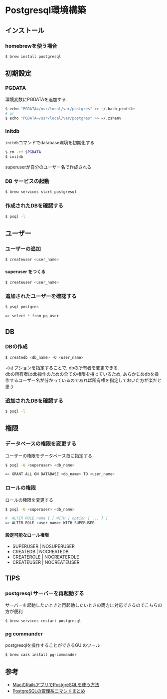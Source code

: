 Postgresql環境構築
==

インストール
--
### homebrewを使う場合
```sh
$ brew install postgresql
```

初期設定
--
### PGDATA
環境変数にPGDATAを追加する
```sh
$ echo "PGDATA=/usr/local/var/postgres" >> ~/.bash_profile
# or
$ echo "PGDATA=/usr/local/var/postgres" >> ~/.zshenv
```

### initdb
`initdb`コマンドでdatabase環境を初期化する
```sh
$ rm -rf $PGDATA
$ initdb
```
superuserが自分のユーザー名で作成される

### DB サービスの起動
```sh
$ brew services start postgresql
```

### 作成されたDBを確認する
```sh
$ psql -l
```
ユーザー
--
### ユーザーの追加
```sh
$ createuser <user_name>
```

#### superuser をつくる
```sh
$ createuser <user_name>
```

### 追加されたユーザーを確認する
```sh
$ psql postgres

=> select * from pg_user
```
DB
--
### DBの作成
```sh
$ createdb <db_name> -O <user_name>
```
`-O`オプションを指定することで, dbの所有者を変更できる.  
dbの所有者はdb操作のための全ての権限を持っているため, あらかじめdbを操作するユーザー名が分かっているのであれば所有権を指定しておいた方が楽だと思う

### 追加されたDBを確認する
```sh
$ psql -l
```

権限
--
### データベースの権限を変更する
ユーザーの権限をデータベース毎に指定する
```sh
$ psql -U <superuser> <db_name>

=> GRANT ALL ON DATABASE <db_name> TO <user_name>
```
### ロールの権限
ロールの権限を変更する
```sh
$ psql -U <superuser> <db_name>

#  ALTER ROLE name [ [ WITH ] option [ ... ] ]
=> ALTER ROLE <user_name> WITH SUPERUSER
```

#### 設定可能なロール権限
+ SUPERUSER  | NOSUPERUSER
+ CREATEDB   | NOCREATEDB
+ CREATEROLE | NOCREATEROLE
+ CREATEUSER | NOCREATEUSER

TIPS
--
### postgresql サーバーを再起動する
サーバーを起動したいときと再起動したいときの両方に対応できるのでこちらの方が便利
```sh
$ brew services restart postgresql
```

### pg commander
postgresqlを操作することができるGUIのツール
```sh
$ brew cask install pg-commander
```

参考
--
+ [MacのRailsアプリでPostgreSQLを使う方法](http://qiita.com/yh2020/items/8be3087004d100fe752b)
+ [PostgreSQLの管理系コマンドまとめ](http://qiita.com/gigamori/items/7522929e0d4b1fb4e5bf)

